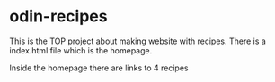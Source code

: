 # odin-recipes
This is the TOP project about making website with recipes.
There is a index.html file which is the homepage.

Inside the homepage there are links to 4 recipes